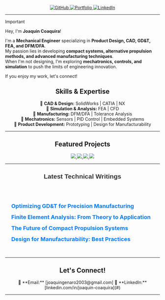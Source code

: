
<p align="center">
  <a href="https://github.com/Joaco3101" title="GitHub Projects">
    <img src="https://img.shields.io/badge/GitHub-1c1c1c?style=for-the-badge&logo=github&logoColor=white" alt="GitHub">
  </a>
  <a href="https://yourportfolio.com" title="Portfolio">
    <img src="https://img.shields.io/badge/Portfolio-333333?style=for-the-badge&logo=codepen&logoColor=white" alt="Portfolio">
  </a>
  <a href="https://www.linkedin.com/in/joaquin-coaquira" title="LinkedIn">
    <img src="https://img.shields.io/badge/LinkedIn-0a66c2?style=for-the-badge&logo=linkedin&logoColor=white" alt="LinkedIn">
  </a>
</p>

---

<!-- About Section -->
> [!IMPORTANT]  
> Hey, I'm **Joaquin Coaquira**!  
>
> I'm a **Mechanical Engineer** specializing in **Product Design, CAD, GD&T, FEA, and DFM/DFA**.  
> My passion lies in developing **compact systems, alternative propulsion methods, and advanced manufacturing techniques**.  
> When I'm not designing, I'm exploring **mechatronics, controls, and simulation** to push the limits of engineering innovation.  
>
> If you enjoy my work, let's connect!


<!-- Skills Section -->
<h2 align="center">Skills & Expertise</h2>

<p align="center">
  🔹 <b>CAD & Design:</b> SolidWorks | CATIA | NX  
  <br> 🔹 <b>Simulation & Analysis:</b> FEA | CFD  
  <br> 🔹 <b>Manufacturing:</b> DFM/DFA | Tolerance Analysis  
  <br> 🔹 <b>Mechatronics:</b> Sensors | PID Control | Embedded Systems  
  <br> 🔹 <b>Product Development:</b> Prototyping | Design for Manufacturability  
</p>

---

<!-- Featured Projects Section -->
<h2 align="center">Featured Projects</h2>

<!-- Project Cards -->
<p align="center">
  <a href="https://github.com/Joaco3101/drone-delivery">
    <img src="https://img.shields.io/badge/📦%20Drone%20Delivery%20System-4d88ff?style=for-the-badge">
  </a>
  <a href="https://github.com/Joaco3101/automotive-seating">
    <img src="https://img.shields.io/badge/🚗%20Automotive%20Seating%20Design-5c7fff?style=for-the-badge">
  </a>
  <a href="https://github.com/Joaco3101/thermal-vacuum">
    <img src="https://img.shields.io/badge/💨%20Thermal%20Vacuum%20System-4d88ff?style=for-the-badge">
  </a>
  <a href="https://github.com/Joaco3101/wireframe-modeling">
    <img src="https://img.shields.io/badge/📐%20Wireframe%20Modeling-5c7fff?style=for-the-badge">
  </a>
</p>


---

<!-- Blog Section -->
<h2 align="center" style="font-family: Arial, sans-serif; color: #333; margin-bottom: 40px;">Latest Technical Writings</h2>

<div style="max-width: 800px; margin: 0 auto; padding: 20px;">
  <ul style="list-style: none; padding-left: 0;">
    <li style="margin-bottom: 15px;">
      <a href="https://yourblog.com/gdt-optimization" style="text-decoration: none; font-size: 18px; font-weight: bold; color: #007bff; transition: color 0.3s;">
        Optimizing GD&T for Precision Manufacturing
      </a>
    </li>
    <li style="margin-bottom: 15px;">
      <a href="https://yourblog.com/fea-theory" style="text-decoration: none; font-size: 18px; font-weight: bold; color: #007bff; transition: color 0.3s;">
        Finite Element Analysis: From Theory to Application
      </a>
    </li>
    <li style="margin-bottom: 15px;">
      <a href="https://yourblog.com/compact-propulsion" style="text-decoration: none; font-size: 18px; font-weight: bold; color: #007bff; transition: color 0.3s;">
        The Future of Compact Propulsion Systems
      </a>
    </li>
    <li style="margin-bottom: 15px;">
      <a href="https://yourblog.com/dfm-practices" style="text-decoration: none; font-size: 18px; font-weight: bold; color: #007bff; transition: color 0.3s;">
        Design for Manufacturability: Best Practices
      </a>
    </li>
  </ul>
</div>





---

<!-- Connect Section -->
<h2 align="center">Let's Connect!</h2>

<p align="center">
  📧 **Email:** [joaquingenaro2003@gmail.com]  
  🔗 **LinkedIn:** [linkedin.com/in/joaquin-coaquira](#)  
</p>

---

